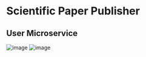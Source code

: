 # Scientific Paper Publisher

## User Microservice
![image](https://user-images.githubusercontent.com/70577165/169295805-dde626dc-568b-4e1e-b0a1-bf047d4b532a.png)
![image](https://user-images.githubusercontent.com/70577165/169295951-26fc7c36-f12e-41cb-96a0-e62d0f41c863.png)

